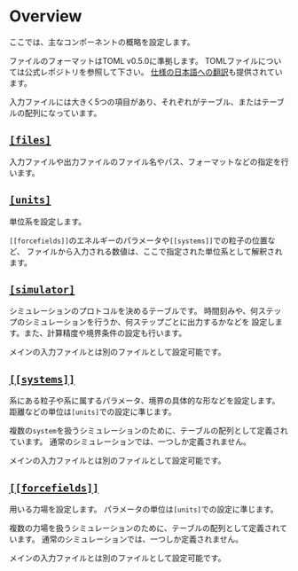 # Overview

ここでは、主なコンポーネントの概略を設定します。

ファイルのフォーマットはTOML v0.5.0に準拠します。
TOMLファイルについては公式レポジトリを参照して下さい。
[仕様の日本語への翻訳](https://github.com/toml-lang/toml/blob/master/versions/ja/toml-v0.5.0.md)も提供されています。

入力ファイルには大きく5つの項目があり、それぞれがテーブル、またはテーブルの配列になっています。

## [`[files]`](Files.md)

入力ファイルや出力ファイルのファイル名やパス、フォーマットなどの指定を行います。

## [`[units]`](Units.md)

単位系を設定します。

`[[forcefields]]`のエネルギーのパラメータや`[[systems]]`での粒子の位置など、
ファイルから入力される数値は、ここで指定された単位系として解釈されます。

## [`[simulator]`](Simulator.md)

シミュレーションのプロトコルを決めるテーブルです。
時間刻みや、何ステップのシミュレーションを行うか、何ステップごとに出力するかなどを
設定します。また、計算精度や境界条件の設定も行います。

メインの入力ファイルとは別のファイルとして設定可能です。

## [`[[systems]]`](Systems.md)

系にある粒子や系に属するパラメータ、境界の具体的な形などを設定します。
距離などの単位は`[units]`での設定に準じます。

複数の`system`を扱うシミュレーションのために、テーブルの配列として定義されています。
通常のシミュレーションでは、一つしか定義されません。

メインの入力ファイルとは別のファイルとして設定可能です。

## [`[[forcefields]]`](ForceFields.md)

用いる力場を設定します。
パラメータの単位は`[units]`での設定に準じます。

複数の力場を扱うシミュレーションのために、テーブルの配列として定義されています。
通常のシミュレーションでは、一つしか定義されません。

メインの入力ファイルとは別のファイルとして設定可能です。
